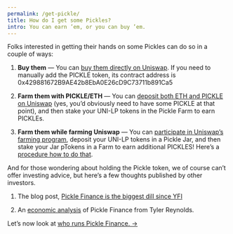 ```yaml
---
permalink: /get-pickle/
title: How do I get some Pickles?
intro: You can earn ’em, or you can buy ’em.
---
```


Folks interested in getting their hands on some Pickles can do so in a couple of ways:

1. **Buy them** — You can [buy them directly on Uniswap](https://uniswap.info/pair/0xdc98556Ce24f007A5eF6dC1CE96322d65832A819). If you need to manually add the PICKLE token, its contract address is 0x429881672B9AE42b8EbA0E26cD9C73711b891Ca5

2. **Farm them with PICKLE/ETH** — You can [deposit both ETH and PICKLE on Uniswap](https://uniswap.info/pair/0xdc98556Ce24f007A5eF6dC1CE96322d65832A819) (yes, you’d obviously need to have some PICKLE at that point), and then stake your UNI-LP tokens in the Pickle Farm to earn PICKLEs.

3. **Farm them while farming Uniswap** — You can [participate in Uniswap’s farming program](https://app.uniswap.org/#/uni), deposit your UNI-LP tokens in a Pickle Jar, and then stake your Jar pTokens in a Farm to earn additional PICKLES! Here’s a [procedure how to do that](/uniswap-pickle/).

And for those wondering about holding the Pickle token, we of course can’t offer investing advice, but here’s a few thoughts published by other investors.

1. The blog post, [Pickle Finance is the biggest dill since YFI](https://medium.com/@coinsweetmike/pickle-finance-is-the-biggest-dill-since-yfi-learn-why-8a76c828c1a4)

2. An [economic analysis](https://twitter.com/tbr90/status/1306763067523506176?s=21) of Pickle Finance from Tyler Reynolds.

Let’s now look at [who runs Pickle Finance. →](/who-is-pickle/)
